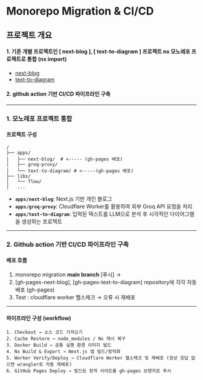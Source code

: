 # Monorepo Migration & CI/CD

## 프로젝트 개요

#### 1. 기존 개별 프로젝트인 [ next-blog ], [ text-to-diagram ] 프로젝트 nx 모노레포 프로젝트로 통합 (nx import)

- [next-blog](https://chiacn.github.io/gh-pages-next-blog/articles)
- [text-to-diagram](https://chiacn.github.io/gh-pages-text-diagram/)

#### 2. github action 기반 CI/CD 파이프라인 구축

---

### 1. 모노레포 프로젝트 통합

#### 프로젝트 구성

```
/
├── apps/
│   ├── next-blog/  # <----- (gh-pages 배포)
│   ├── groq-proxy/
│   └── text-to-diagram/ # <-----(gh-pages 배포)
├── libs/
│   └── flow/
│   ...
```

- **`apps/next-blog`**: Next.js 기반 개인 블로그
- **`apps/groq-proxy`**: Cloudflare Worker를 활용하여 외부 Groq API 요청을 처리
- **`apps/text-to-diagram`**: 입력된 텍스트를 LLM으로 분석 후 시각적인 다이어그램을 생성하는 프로젝트

---

### 2. Github action 기반 CI/CD 파이프라인 구축

#### 배포 흐름

1. monorepo migration **main branch** [푸시] →
2. [gh-pages-next-blog], [gh-pages-text-to-diagram] repository에 각각 자동 배포 (gh-pages)
3. Test : cloudflare worker 헬스체크 → 오류 시 재배포

---

#### 파이프라인 구성 (workflow)

```
1. Checkout → 소스 코드 가져오기
2. Cache Restore → node_modules / Nx 캐시 복구
3. Docker Build → 공통 실행 환경 이미지 빌드
4. Nx Build & Export → Next.js 앱 빌드/정적화
5. Worker Verify/Deploy → Cloudflare Worker 헬스체크 및 재배포 (정상 응답 없으면 wrangler로 자동 재배포)
6. GitHub Pages Deploy → 빌드된 정적 사이트를 gh-pages 브랜치로 푸시

```
